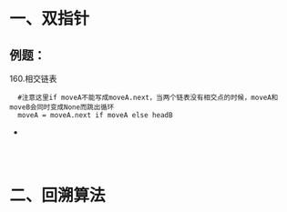 # 一、双指针
## 例题：
  160.相交链表
  ```
    #注意这里if moveA不能写成moveA.next，当两个链表没有相交点的时候，moveA和moveB会同时变成None而跳出循环
    moveA = moveA.next if moveA else headB
  ```
    
 

- 
  
```

      
```

# 二、回溯算法

